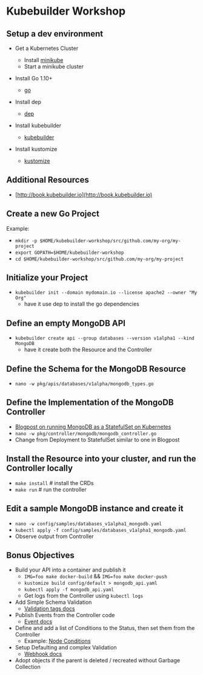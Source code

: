 # Kubebuilder Workshop

## Setup a dev environment

- Get a Kubernetes Cluster
  - Install [minikube](https://github.com/kubernetes/minikube)
  - Start a minikube cluster

- Install Go 1.10+
  - [go](https://golang.org/)

- Install dep
  - [dep](https://github.com/golang/dep)

- Install kubebuilder
  - [kubebuilder](https://book.kubebuilder.io/getting_started/installation_and_setup.html)
  
- Install kustomize
  - [kustomize](https://github.com/kubernetes-sigs/kustomize)

## Additional Resources

- [http://book.kubebuilder.io](http://book.kubebuilder.io)

## Create a new Go Project

Example:

- `mkdir -p $HOME/kubebuilder-workshop/src/github.com/my-org/my-project`
- `export GOPATH=$HOME/kubebuilder-workshop`
- `cd $HOME/kubebuilder-workshop/src/github.com/my-org/my-project`


## Initialize your Project

- `kubebuilder init --domain mydomain.io --license apache2 --owner "My Org"`
  - have it use dep to install the go dependencies

## Define an empty MongoDB API

- `kubebuilder create api --group databases --version v1alpha1 --kind MongoDB`
  - have it create both the Resource and the Controller
  
## Define the Schema for the MongoDB Resource

- `nano -w pkg/apis/databases/v1alpha/mongodb_types.go`

## Define the Implementation of the MongoDB Controller

- [Blogpost on running MongoDB as a StatefulSet on Kubernetes](https://kubernetes.io/blog/2017/01/running-mongodb-on-kubernetes-with-statefulsets/)
- `nano -w pkg/controller/mongodb/mongodb_controller.go`
- Change from Deployment to StatefulSet similar to one in Blogpost

## Install the Resource into your cluster, and run the Controller locally

- `make install` # install the CRDs
- `make run` # run the controller

## Edit a sample MongoDB instance and create it

- `nano -w config/samples/databases_v1alpha1_mongodb.yaml`
- `kubectl apply -f config/samples/databases_v1alpha1_mongodb.yaml`
- Observe output from Controller

## Bonus Objectives

- Build your API into a container and publish it
  - `IMG=foo make docker-build` && `IMG=foo make docker-push`
  - `kustomize build config/default > mongodb_api.yaml`
  - `kubectl apply -f mongodb_api.yaml`
  - Get logs from the Controller using `kubectl logs`
- Add Simple Schema Validation
  - [Validation tags docs](https://book.kubebuilder.io/basics/simple_resource.html)
- Publish Events from the Controller code
  - [Event docs](https://book.kubebuilder.io/beyond_basics/creating_events.html)
- Define and add a list of Conditions to the Status, then set them from the Controller
  - Example: [Node Conditions](https://kubernetes.io/docs/concepts/architecture/nodes/#condition)
- Setup Defaulting and complex Validation
  - [Webhook docs](https://book.kubebuilder.io/beyond_basics/what_is_a_webhook.html)
- Adopt objects if the parent is deleted / recreated without Garbage Collection